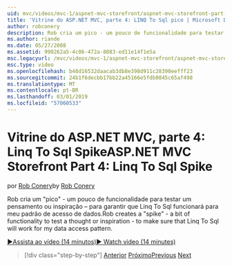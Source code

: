 ```yaml
---
uid: mvc/videos/mvc-1/aspnet-mvc-storefront/aspnet-mvc-storefront-part-4-linq-to-sql-spike
title: 'Vitrine do ASP.NET MVC, parte 4: LINQ To Sql pico | Microsoft Docs'
author: robconery
description: Rob cria um pico - um pouco de funcionalidade para testar um pensamento ou inspiração – para garantir que Linq To Sql funcionará para meu padrão de acesso de dados.
ms.author: riande
ms.date: 05/27/2008
ms.assetid: 990262a5-4c06-472a-8083-ed11e14f1e5a
msc.legacyurl: /mvc/videos/mvc-1/aspnet-mvc-storefront/aspnet-mvc-storefront-part-4-linq-to-sql-spike
msc.type: video
ms.openlocfilehash: b48d16532daacab3db8e398d911c28390eefff23
ms.sourcegitcommit: 24b1f6decbb17bb22a45166e5fdb0845c65af498
ms.translationtype: MT
ms.contentlocale: pt-BR
ms.lasthandoff: 03/01/2019
ms.locfileid: "57060533"
---
```

<a name="aspnet-mvc-storefront-part-4-linq-to-sql-spike"></a><span data-ttu-id="c3eac-103">Vitrine do ASP.NET MVC, parte 4: Linq To Sql Spike</span><span class="sxs-lookup"><span data-stu-id="c3eac-103">ASP.NET MVC Storefront Part 4: Linq To Sql Spike</span></span>
====================
<span data-ttu-id="c3eac-104">por [Rob Conery](https://github.com/robconery)</span><span class="sxs-lookup"><span data-stu-id="c3eac-104">by [Rob Conery](https://github.com/robconery)</span></span>

<span data-ttu-id="c3eac-105">Rob cria um "pico" - um pouco de funcionalidade para testar um pensamento ou inspiração – para garantir que Linq To Sql funcionará para meu padrão de acesso de dados.</span><span class="sxs-lookup"><span data-stu-id="c3eac-105">Rob creates a "spike" - a bit of functionality to test a thought or inspiration - to make sure that Linq To Sql will work for my data access pattern.</span></span>

[<span data-ttu-id="c3eac-106">&#9654;Assista ao vídeo (14 minutos)</span><span class="sxs-lookup"><span data-stu-id="c3eac-106">&#9654; Watch video (14 minutes)</span></span>](https://channel9.msdn.com/Blogs/ASP-NET-Site-Videos/aspnet-mvc-storefront-part-4-linq-to-sql-spike)

> [!div class="step-by-step"]
> <span data-ttu-id="c3eac-107">[Anterior](aspnet-mvc-storefront-part-3-pipes-and-filters.md)
> [Próximo](aspnet-mvc-storefront-part-5-globalization.md)</span><span class="sxs-lookup"><span data-stu-id="c3eac-107">[Previous](aspnet-mvc-storefront-part-3-pipes-and-filters.md)
[Next](aspnet-mvc-storefront-part-5-globalization.md)</span></span>
